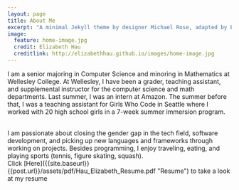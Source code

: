 ```yaml
---
layout: page
title: About Me
excerpt: "A minimal Jekyll theme by designer Michael Rose, adapted by Elizabeth Hau."
image:
  feature: home-image.jpg
  credit: Elizabeth Hau
  creditlink: http://elizabethhau.github.io/images/home-image.jpg
---
```

I am a senior majoring in Computer Science and minoring in Mathematics at Wellesley College. At Wellesley, I have been a grader, teaching assistant, and supplemental instructor for the computer science and math departments. Last summer, I was an intern at Amazon. The summer before that, I was a teaching assistant for Girls Who Code in Seattle where I worked with 20 high school girls in a 7-week summer immersion program. 

<br>
I am passionate about closing the gender gap in the tech field, software development, and picking up new languages and frameworks through working on projects. Besides programming, I enjoy traveling, eating, and playing sports (tennis, figure skating, squash). 

<br>
Click [Here]({{site.baseurl}}{{post.url}}/assets/pdf/Hau_Elizabeth_Resume.pdf "Resume") to take a look at my resume
